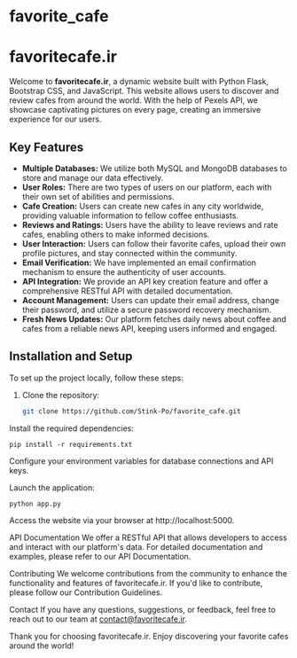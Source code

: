 # favorite_cafe
# favoritecafe.ir

Welcome to **favoritecafe.ir**, a dynamic website built with Python Flask, Bootstrap CSS, and JavaScript. This website allows users to discover and review cafes from around the world. With the help of Pexels API, we showcase captivating pictures on every page, creating an immersive experience for our users.

## Key Features

- **Multiple Databases:** We utilize both MySQL and MongoDB databases to store and manage our data effectively.
- **User Roles:** There are two types of users on our platform, each with their own set of abilities and permissions.
- **Cafe Creation:** Users can create new cafes in any city worldwide, providing valuable information to fellow coffee enthusiasts.
- **Reviews and Ratings:** Users have the ability to leave reviews and rate cafes, enabling others to make informed decisions.
- **User Interaction:** Users can follow their favorite cafes, upload their own profile pictures, and stay connected within the community.
- **Email Verification:** We have implemented an email confirmation mechanism to ensure the authenticity of user accounts.
- **API Integration:** We provide an API key creation feature and offer a comprehensive RESTful API with detailed documentation.
- **Account Management:** Users can update their email address, change their password, and utilize a secure password recovery mechanism.
- **Fresh News Updates:** Our platform fetches daily news about coffee and cafes from a reliable news API, keeping users informed and engaged.

## Installation and Setup

To set up the project locally, follow these steps:

1. Clone the repository:

   ```bash
   git clone https://github.com/Stink-Po/favorite_cafe.git

Install the required dependencies:

    pip install -r requirements.txt

Configure your environment variables for database connections and API keys.

Launch the application:

    python app.py
Access the website via your browser at http://localhost:5000.

API Documentation
We offer a RESTful API that allows developers to access and interact with our platform's data. For detailed documentation and examples, please refer to our API Documentation.

Contributing
We welcome contributions from the community to enhance the functionality and features of favoritecafe.ir. If you'd like to contribute, please follow our Contribution Guidelines.

Contact
If you have any questions, suggestions, or feedback, feel free to reach out to our team at contact@favoritecafe.ir.

Thank you for choosing favoritecafe.ir. Enjoy discovering your favorite cafes around the world!

